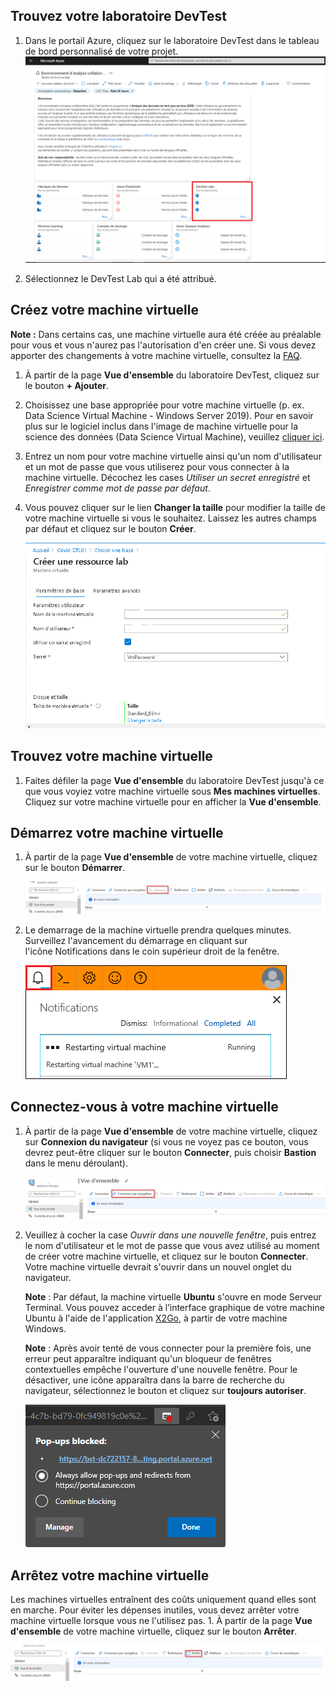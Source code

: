 ## Trouvez votre laboratoire DevTest

1.  Dans le portail Azure, cliquez sur le laboratoire DevTest dans le tableau de bord personnalisé de votre projet. ![Accès au DevTest Lab](images/newAccessDTL.png)

2.  Sélectionnez le DevTest Lab qui a été attribué.

## Créez votre machine virtuelle


**Note :** Dans certains cas, une machine virtuelle aura été créée au préalable pour vous et vous n'aurez pas l'autorisation d'en créer une.
Si vous devez apporter des changements à votre machine virtuelle, consultez la [FAQ](FAQ.md).

1.  À partir de la page **Vue d'ensemble** du laboratoire DevTest, cliquez sur le bouton **+ Ajouter**.

2.  Choisissez une base appropriée pour votre machine virtuelle (p. ex. Data Science Virtual Machine - Windows Server 2019). Pour en savoir plus sur le logiciel inclus dans l'image de machine virtuelle pour la science des données (Data Science Virtual Machine), veuillez [cliquer ici](https://docs.microsoft.com/fr-ca/azure/machine-learning/data-science-virtual-machine/tools-included).

3.  Entrez un nom pour votre machine virtuelle ainsi qu'un nom d'utilisateur et un mot de passe que vous utiliserez pour vous connecter à la machine virtuelle. Décochez les cases *Utiliser un secret enregistré* et *Enregistrer comme mot de passe par défaut*.

4. Vous pouvez cliquer sur le lien **Changer la taille** pour modifier la taille de votre machine virtuelle si vous le souhaitez. Laissez les autres champs par défaut et cliquez sur le bouton **Créer**.

    ![Entrer les détails](images/EnterNewVMDetails.png)

## Trouvez votre machine virtuelle


1.  Faites défiler la page **Vue d'ensemble** du laboratoire DevTest jusqu'à ce que vous voyiez votre machine virtuelle sous **Mes machines virtuelles**. Cliquez sur votre machine virtuelle pour en afficher la **Vue d'ensemble**.

## Démarrez votre machine virtuelle


1.  À partir de la page **Vue d'ensemble** de votre machine virtuelle, cliquez sur le bouton **Démarrer**.

    ![bouton Démarrer](images/VMStartButton.png) 
 
2. Le demarrage de la machine virtuelle prendra quelques minutes. Surveillez l'avancement du démarrage en cliquant sur l'icône Notifications dans le coin supérieur droit de la fenêtre.

    ![Notification de démarrage](images/VMRestartNotification.png)

## Connectez-vous à votre machine virtuelle


1.  À partir de la page **Vue d'ensemble** de votre machine virtuelle, cliquez sur **Connexion du navigateur** (si vous ne voyez pas ce bouton, vous devrez peut-être cliquer sur le bouton **Connecter**, puis choisir **Bastion** dans le menu déroulant).

    ![bouton Connexion du navigateur](images/VMBrowserConnect.png)

2.  Veuillez à cocher la case *Ouvrir dans une nouvelle fenêtre*, puis entrez le nom d'utilisateur et le mot de passe que vous avez utilisé au moment de créer votre machine virtuelle, et cliquez sur le bouton **Connecter**. Votre machine virtuelle devrait s'ouvrir dans un nouvel onglet du navigateur.

    **Note** : Par défaut, la machine virtuelle **Ubuntu** s'ouvre en mode Serveur Terminal. Vous pouvez acceder à l’interface graphique de votre machine Ubuntu à l'aide de l'application [X2Go](https://docs.microsoft.com/fr-fr/azure/machine-learning/data-science-virtual-machine/dsvm-ubuntu-intro#x2go), à partir de votre machine Windows.

    **Note** : Après avoir tenté de vous connecter pour la première fois, une erreur peut apparaître indiquant qu'un bloqueur de fenêtres contextuelles empêche l'ouverture d'une nouvelle fenêtre. Pour le désactiver, une icône apparaîtra dans la barre de recherche du navigateur, sélectionnez le bouton et cliquez sur **toujours autoriser**.
    
    ![autoriser les fenêtres contextuelles](images/VMPopUp.png)

## Arrêtez votre machine virtuelle

Les machines virtuelles entraînent des coûts uniquement quand elles sont en marche. Pour éviter les dépenses inutiles, vous devez arrêter votre
machine virtuelle lorsque vous ne l'utilisez pas. 1. À partir de la page **Vue d'ensemble** de votre machine virtuelle, cliquez sur le bouton
**Arrêter**.

![bouton Arrêter](images/VMStopButton.png)
